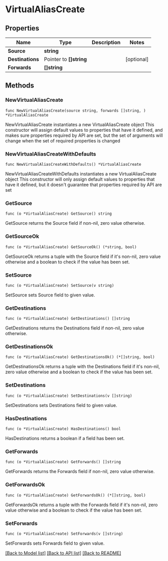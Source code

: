# VirtualAliasCreate

## Properties

Name | Type | Description | Notes
------------ | ------------- | ------------- | -------------
**Source** | **string** |  | 
**Destinations** | Pointer to **[]string** |  | [optional] 
**Forwards** | **[]string** |  | 

## Methods

### NewVirtualAliasCreate

`func NewVirtualAliasCreate(source string, forwards []string, ) *VirtualAliasCreate`

NewVirtualAliasCreate instantiates a new VirtualAliasCreate object
This constructor will assign default values to properties that have it defined,
and makes sure properties required by API are set, but the set of arguments
will change when the set of required properties is changed

### NewVirtualAliasCreateWithDefaults

`func NewVirtualAliasCreateWithDefaults() *VirtualAliasCreate`

NewVirtualAliasCreateWithDefaults instantiates a new VirtualAliasCreate object
This constructor will only assign default values to properties that have it defined,
but it doesn't guarantee that properties required by API are set

### GetSource

`func (o *VirtualAliasCreate) GetSource() string`

GetSource returns the Source field if non-nil, zero value otherwise.

### GetSourceOk

`func (o *VirtualAliasCreate) GetSourceOk() (*string, bool)`

GetSourceOk returns a tuple with the Source field if it's non-nil, zero value otherwise
and a boolean to check if the value has been set.

### SetSource

`func (o *VirtualAliasCreate) SetSource(v string)`

SetSource sets Source field to given value.


### GetDestinations

`func (o *VirtualAliasCreate) GetDestinations() []string`

GetDestinations returns the Destinations field if non-nil, zero value otherwise.

### GetDestinationsOk

`func (o *VirtualAliasCreate) GetDestinationsOk() (*[]string, bool)`

GetDestinationsOk returns a tuple with the Destinations field if it's non-nil, zero value otherwise
and a boolean to check if the value has been set.

### SetDestinations

`func (o *VirtualAliasCreate) SetDestinations(v []string)`

SetDestinations sets Destinations field to given value.

### HasDestinations

`func (o *VirtualAliasCreate) HasDestinations() bool`

HasDestinations returns a boolean if a field has been set.

### GetForwards

`func (o *VirtualAliasCreate) GetForwards() []string`

GetForwards returns the Forwards field if non-nil, zero value otherwise.

### GetForwardsOk

`func (o *VirtualAliasCreate) GetForwardsOk() (*[]string, bool)`

GetForwardsOk returns a tuple with the Forwards field if it's non-nil, zero value otherwise
and a boolean to check if the value has been set.

### SetForwards

`func (o *VirtualAliasCreate) SetForwards(v []string)`

SetForwards sets Forwards field to given value.



[[Back to Model list]](../README.md#documentation-for-models) [[Back to API list]](../README.md#documentation-for-api-endpoints) [[Back to README]](../README.md)


